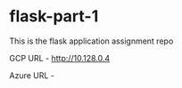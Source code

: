 # flask-part-1

This is the flask application assignment repo


GCP URL - http://10.128.0.4

Azure URL -
